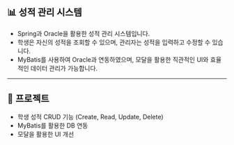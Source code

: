 ## 📊 성적 관리 시스템
- Spring과 Oracle을 활용한 성적 관리 시스템입니다.  
- 학생은 자신의 성적을 조회할 수 있으며, 관리자는 성적을 입력하고 수정할 수 있습니다.  
- MyBatis를 사용하여 Oracle과 연동하였으며, 모달을 활용한 직관적인 UI와 효율적인 데이터 관리가 가능합니다.

---

## 📌 프로젝트
- 학생 성적 CRUD 기능 (Create, Read, Update, Delete)
- MyBatis를 활용한 DB 연동
- 모달을 활용한 UI 개선
